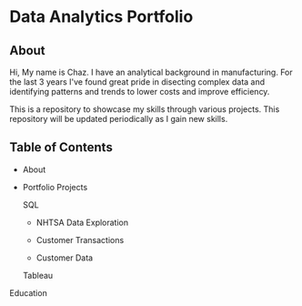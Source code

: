 # Data Analytics Portfolio
## About

Hi, My name is Chaz. I have an analytical background in manufacturing. For the last 3 years I've found great pride in disecting complex data and identifying patterns and trends to lower costs and improve efficiency.

This is a repository to showcase my skills through various projects. This repository will be updated periodically as I gain new skills.

## Table of Contents

- About
   
- Portfolio Projects
    
  SQL
        
   - NHTSA Data Exploration 
          
   - Customer Transactions
          
   - Customer Data

  Tableau

 Education



          





